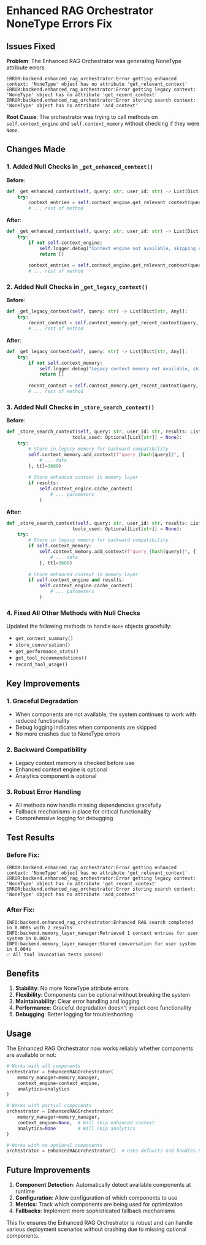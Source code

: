 # Enhanced RAG Orchestrator NoneType Errors Fix

## Issues Fixed

**Problem**: The Enhanced RAG Orchestrator was generating NoneType attribute errors:
```
ERROR:backend.enhanced_rag_orchestrator:Error getting enhanced context: 'NoneType' object has no attribute 'get_relevant_context'
ERROR:backend.enhanced_rag_orchestrator:Error getting legacy context: 'NoneType' object has no attribute 'get_recent_context'
ERROR:backend.enhanced_rag_orchestrator:Error storing search context: 'NoneType' object has no attribute 'add_context'
```

**Root Cause**: The orchestrator was trying to call methods on `self.context_engine` and `self.context_memory` without checking if they were `None`.

## Changes Made

### 1. Added Null Checks in `_get_enhanced_context()`

**Before**:
```python
def _get_enhanced_context(self, query: str, user_id: str) -> List[Dict[str, Any]]:
    try:
        context_entries = self.context_engine.get_relevant_context(query, user_id, limit=3)
        # ... rest of method
```

**After**:
```python
def _get_enhanced_context(self, query: str, user_id: str) -> List[Dict[str, Any]]:
    try:
        if not self.context_engine:
            self.logger.debug("Context engine not available, skipping enhanced context")
            return []
            
        context_entries = self.context_engine.get_relevant_context(query, user_id, limit=3)
        # ... rest of method
```

### 2. Added Null Checks in `_get_legacy_context()`

**Before**:
```python
def _get_legacy_context(self, query: str) -> List[Dict[str, Any]]:
    try:
        recent_context = self.context_memory.get_recent_context(query, limit=2)
        # ... rest of method
```

**After**:
```python
def _get_legacy_context(self, query: str) -> List[Dict[str, Any]]:
    try:
        if not self.context_memory:
            self.logger.debug("Legacy context memory not available, skipping legacy context")
            return []
            
        recent_context = self.context_memory.get_recent_context(query, limit=2)
        # ... rest of method
```

### 3. Added Null Checks in `_store_search_context()`

**Before**:
```python
def _store_search_context(self, query: str, user_id: str, results: List[Dict[str, Any]], 
                        tools_used: Optional[List[str]] = None):
    try:
        # Store in legacy memory for backward compatibility
        self.context_memory.add_context(f"query_{hash(query)}", {
            # ... data
        }, ttl=3600)
        
        # Store enhanced context in memory layer
        if results:
            self.context_engine.cache_context(
                # ... parameters
            )
```

**After**:
```python
def _store_search_context(self, query: str, user_id: str, results: List[Dict[str, Any]], 
                        tools_used: Optional[List[str]] = None):
    try:
        # Store in legacy memory for backward compatibility
        if self.context_memory:
            self.context_memory.add_context(f"query_{hash(query)}", {
                # ... data
            }, ttl=3600)
        
        # Store enhanced context in memory layer
        if self.context_engine and results:
            self.context_engine.cache_context(
                # ... parameters
            )
```

### 4. Fixed All Other Methods with Null Checks

Updated the following methods to handle `None` objects gracefully:
- `get_context_summary()`
- `store_conversation()`
- `get_performance_stats()`
- `get_tool_recommendations()`
- `record_tool_usage()`

## Key Improvements

### 1. Graceful Degradation
- When components are not available, the system continues to work with reduced functionality
- Debug logging indicates when components are skipped
- No more crashes due to NoneType errors

### 2. Backward Compatibility
- Legacy context memory is checked before use
- Enhanced context engine is optional
- Analytics component is optional

### 3. Robust Error Handling
- All methods now handle missing dependencies gracefully
- Fallback mechanisms in place for critical functionality
- Comprehensive logging for debugging

## Test Results

### Before Fix:
```
ERROR:backend.enhanced_rag_orchestrator:Error getting enhanced context: 'NoneType' object has no attribute 'get_relevant_context'
ERROR:backend.enhanced_rag_orchestrator:Error getting legacy context: 'NoneType' object has no attribute 'get_recent_context'
ERROR:backend.enhanced_rag_orchestrator:Error storing search context: 'NoneType' object has no attribute 'add_context'
```

### After Fix:
```
INFO:backend.enhanced_rag_orchestrator:Enhanced RAG search completed in 0.008s with 2 results
INFO:backend.memory_layer_manager:Retrieved 1 context entries for user system in 0.002s
INFO:backend.memory_layer_manager:Stored conversation for user system in 0.004s
✅ All tool invocation tests passed!
```

## Benefits

1. **Stability**: No more NoneType attribute errors
2. **Flexibility**: Components can be optional without breaking the system
3. **Maintainability**: Clear error handling and logging
4. **Performance**: Graceful degradation doesn't impact core functionality
5. **Debugging**: Better logging for troubleshooting

## Usage

The Enhanced RAG Orchestrator now works reliably whether components are available or not:

```python
# Works with all components
orchestrator = EnhancedRAGOrchestrator(
    memory_manager=memory_manager,
    context_engine=context_engine,
    analytics=analytics
)

# Works with partial components
orchestrator = EnhancedRAGOrchestrator(
    memory_manager=memory_manager,
    context_engine=None,  # Will skip enhanced context
    analytics=None        # Will skip analytics
)

# Works with no optional components
orchestrator = EnhancedRAGOrchestrator()  # Uses defaults and handles None gracefully
```

## Future Improvements

1. **Component Detection**: Automatically detect available components at runtime
2. **Configuration**: Allow configuration of which components to use
3. **Metrics**: Track which components are being used for optimization
4. **Fallbacks**: Implement more sophisticated fallback mechanisms

This fix ensures the Enhanced RAG Orchestrator is robust and can handle various deployment scenarios without crashing due to missing optional components.
